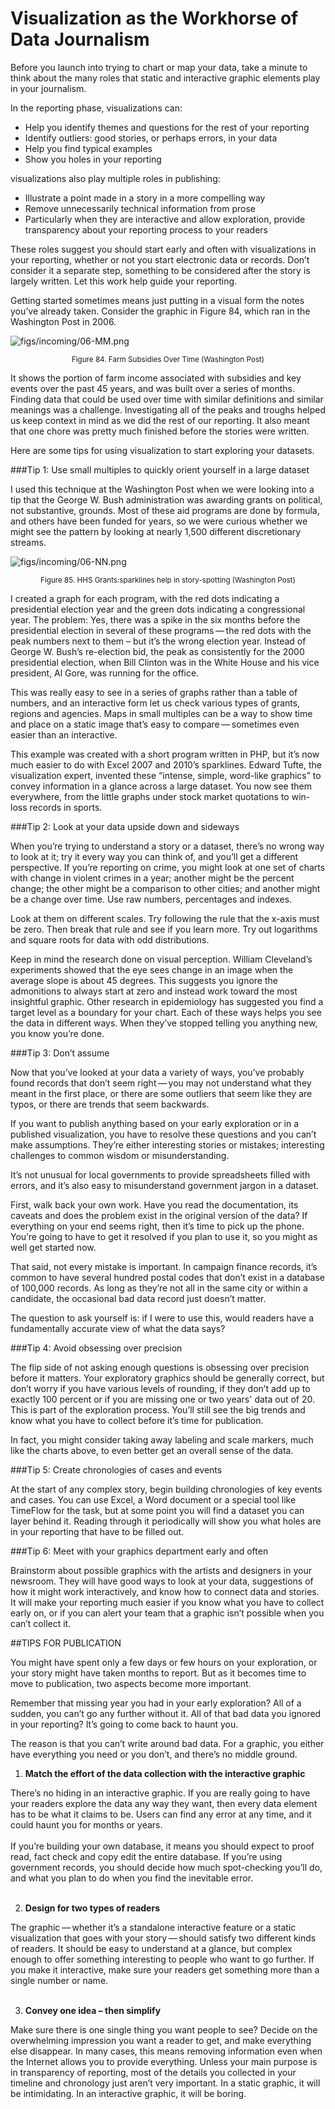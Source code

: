 # Visualization as the Workhorse of Data Journalism

Before you launch into trying to chart or map your data, take a minute to think about the many roles that static and interactive graphic elements play in your journalism.

In the reporting phase, visualizations can:

* Help you identify themes and questions for the rest of your reporting
* Identify outliers: good stories, or perhaps errors, in your data
* Help you find typical examples
* Show you holes in your reporting

visualizations also play multiple roles in publishing:

* Illustrate a point made in a story in a more compelling way
* Remove unnecessarily technical information from prose
* Particularly when they are interactive and allow exploration, provide transparency about your reporting process to your readers

These roles suggest you should start early and often with visualizations in your reporting, whether or not you start electronic data or records. Don’t consider it a separate step, something to be considered after the story is largely written. Let this work help guide your reporting.

Getting started sometimes means just putting in a visual form the notes you’ve already taken. Consider the graphic in Figure 84, which ran in the Washington Post in 2006.

![figs/incoming/06-MM.png
](http://datajournalismhandbook.org/1.0/en/figs/incoming/06-MM.png "Figure 84. Farm Subsidies Over Time (Washington Post)")

<center><small>Figure 84. Farm Subsidies Over Time (Washington Post)</small></center>

It shows the portion of farm income associated with subsidies and key events over the past 45 years, and was built over a series of months. Finding data that could be used over time with similar definitions and similar meanings was a challenge. Investigating all of the peaks and troughs helped us keep context in mind as we did the rest of our reporting. It also meant that one chore was pretty much finished before the stories were written.

Here are some tips for using visualization to start exploring your datasets.

###Tip 1: Use small multiples to quickly orient yourself in a large dataset

I used this technique at the Washington Post when we were looking into a tip that the George W. Bush administration was awarding grants on political, not substantive, grounds. Most of these aid programs are done by formula, and others have been funded for years, so we were curious whether we might see the pattern by looking at nearly 1,500 different discretionary streams.

![figs/incoming/06-NN.png
](http://datajournalismhandbook.org/1.0/en/figs/incoming/06-NN.png "Figure 85. HHS Grants:sparklines help in story-spotting (Washington Post)")

<center><small>Figure 85. HHS Grants:sparklines help in story-spotting (Washington Post)</small></center>

I created a graph for each program, with the red dots indicating a presidential election year and the green dots indicating a congressional year. The problem: Yes, there was a spike in the six months before the presidential election in several of these programs — the red dots with the peak numbers next to them – but it’s the wrong election year. Instead of George W. Bush’s re-election bid, the peak as consistently for the 2000 presidential election, when Bill Clinton was in the White House and his vice president, Al Gore, was running for the office.

This was really easy to see in a series of graphs rather than a table of numbers, and an interactive form let us check various types of grants, regions and agencies. Maps in small multiples can be a way to show time and place on a static image that’s easy to compare — sometimes even easier than an interactive.

This example was created with a short program written in PHP, but it’s now much easier to do with Excel 2007 and 2010’s sparklines. Edward Tufte, the visualization expert, invented these “intense, simple, word-like graphics” to convey information in a glance across a large dataset. You now see them everywhere, from the little graphs under stock market quotations to win-loss records in sports.

###Tip 2: Look at your data upside down and sideways

When you’re trying to understand a story or a dataset, there’s no wrong way to look at it; try it every way you can think of, and you’ll get a different perspective. If you’re reporting on crime, you might look at one set of charts with change in violent crimes in a year; another might be the percent change; the other might be a comparison to other cities; and another might be a change over time. Use raw numbers, percentages and indexes.

Look at them on different scales. Try following the rule that the x-axis must be zero. Then break that rule and see if you learn more. Try out logarithms and square roots for data with odd distributions.

Keep in mind the research done on visual perception. William Cleveland’s experiments showed that the eye sees change in an image when the average slope is about 45 degrees. This suggests you ignore the admonitions to always start at zero and instead work toward the most insightful graphic. Other research in epidemiology has suggested you find a target level as a boundary for your chart. Each of these ways helps you see the data in different ways. When they’ve stopped telling you anything new, you know you’re done.

###Tip 3: Don’t assume

Now that you’ve looked at your data a variety of ways, you’ve probably found records that don’t seem right — you may not understand what they meant in the first place, or there are some outliers that seem like they are typos, or there are trends that seem backwards.

If you want to publish anything based on your early exploration or in a published visualization, you have to resolve these questions and you can’t make assumptions. They’re either interesting stories or mistakes; interesting challenges to common wisdom or misunderstanding.

It’s not unusual for local governments to provide spreadsheets filled with errors, and it’s also easy to misunderstand government jargon in a dataset.

First, walk back your own work. Have you read the documentation, its caveats and does the problem exist in the original version of the data? If everything on your end seems right, then it’s time to pick up the phone. You’re going to have to get it resolved if you plan to use it, so you might as well get started now.

That said, not every mistake is important. In campaign finance records, it’s common to have several hundred postal codes that don’t exist in a database of 100,000 records. As long as they’re not all in the same city or within a candidate, the occasional bad data record just doesn’t matter.

The question to ask yourself is: if I were to use this, would readers have a fundamentally accurate view of what the data says?

###Tip 4: Avoid obsessing over precision

The flip side of not asking enough questions is obsessing over precision before it matters. Your exploratory graphics should be generally correct, but don’t worry if you have various levels of rounding, if they don’t add up to exactly 100 percent or if you are missing one or two years' data out of 20. This is part of the exploration process. You’ll still see the big trends and know what you have to collect before it’s time for publication.

In fact, you might consider taking away labeling and scale markers, much like the charts above, to even better get an overall sense of the data.

###Tip 5: Create chronologies of cases and events

At the start of any complex story, begin building chronologies of key events and cases. You can use Excel, a Word document or a special tool like TimeFlow for the task, but at some point you will find a dataset you can layer behind it. Reading through it periodically will show you what holes are in your reporting that have to be filled out.

###Tip 6: Meet with your graphics department early and often

Brainstorm about possible graphics with the artists and designers in your newsroom. They will have good ways to look at your data, suggestions of how it might work interactively, and know how to connect data and stories. It will make your reporting much easier if you know what you have to collect early on, or if you can alert your team that a graphic isn’t possible when you can’t collect it.

##TIPS FOR PUBLICATION

You might have spent only a few days or few hours on your exploration, or your story might have taken months to report. But as it becomes time to move to publication, two aspects become more important.

Remember that missing year you had in your early exploration? All of a sudden, you can’t go any further without it. All of that bad data you ignored in your reporting? It’s going to come back to haunt you.

The reason is that you can’t write around bad data. For a graphic, you either have everything you need or you don’t, and there’s no middle ground.

1. **Match the effort of the data collection with the interactive graphic**

 There’s no hiding in an interactive graphic. If you are really going to have your readers explore the data any way they want, then every data element has to be what it claims to be. Users can find any error at any time, and it could haunt you for months or years.<br><br>
 If you’re building your own database, it means you should expect to proof read, fact check and copy edit the entire database. If you’re using government records, you should decide how much spot-checking you’ll do, and what you plan to do when you find the inevitable error.<br><br>

2. **Design for two types of readers**

 The graphic — whether it’s a standalone interactive feature or a static visualization that goes with your story — should satisfy two different kinds of readers. It should be easy to understand at a glance, but complex enough to offer something interesting to people who want to go further. If you make it interactive, make sure your readers get something more than a single number or name.<br><br>

3. **Convey one idea – then simplify**

 Make sure there is one single thing you want people to see? Decide on the overwhelming impression you want a reader to get, and make everything else disappear. In many cases, this means removing information even when the Internet allows you to provide everything. Unless your main purpose is in transparency of reporting, most of the details you collected in your timeline and chronology just aren’t very important. In a static graphic, it will be intimidating. In an interactive graphic, it will be boring.<br><br>
